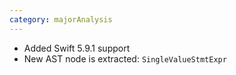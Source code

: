 ```yaml
---
category: majorAnalysis
---
```

* Added Swift 5.9.1 support
* New AST node is extracted: `SingleValueStmtExpr`
